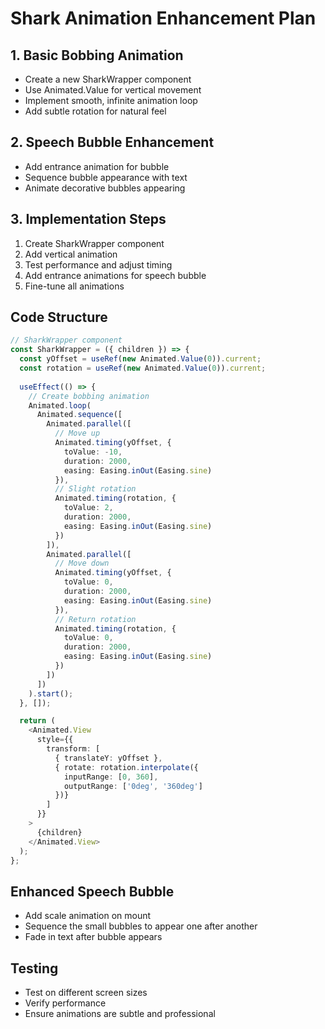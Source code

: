 # Shark Animation Enhancement Plan

## 1. Basic Bobbing Animation
- Create a new SharkWrapper component
- Use Animated.Value for vertical movement
- Implement smooth, infinite animation loop
- Add subtle rotation for natural feel

## 2. Speech Bubble Enhancement
- Add entrance animation for bubble
- Sequence bubble appearance with text
- Animate decorative bubbles appearing

## 3. Implementation Steps
1. Create SharkWrapper component
2. Add vertical animation
3. Test performance and adjust timing
4. Add entrance animations for speech bubble
5. Fine-tune all animations

## Code Structure

```typescript
// SharkWrapper component
const SharkWrapper = ({ children }) => {
  const yOffset = useRef(new Animated.Value(0)).current;
  const rotation = useRef(new Animated.Value(0)).current;
  
  useEffect(() => {
    // Create bobbing animation
    Animated.loop(
      Animated.sequence([
        Animated.parallel([
          // Move up
          Animated.timing(yOffset, {
            toValue: -10,
            duration: 2000,
            easing: Easing.inOut(Easing.sine)
          }),
          // Slight rotation
          Animated.timing(rotation, {
            toValue: 2,
            duration: 2000,
            easing: Easing.inOut(Easing.sine)
          })
        ]),
        Animated.parallel([
          // Move down
          Animated.timing(yOffset, {
            toValue: 0,
            duration: 2000,
            easing: Easing.inOut(Easing.sine)
          }),
          // Return rotation
          Animated.timing(rotation, {
            toValue: 0,
            duration: 2000,
            easing: Easing.inOut(Easing.sine)
          })
        ])
      ])
    ).start();
  }, []);

  return (
    <Animated.View
      style={{
        transform: [
          { translateY: yOffset },
          { rotate: rotation.interpolate({
            inputRange: [0, 360],
            outputRange: ['0deg', '360deg']
          })}
        ]
      }}
    >
      {children}
    </Animated.View>
  );
};
```

## Enhanced Speech Bubble
- Add scale animation on mount
- Sequence the small bubbles to appear one after another
- Fade in text after bubble appears

## Testing
- Test on different screen sizes
- Verify performance
- Ensure animations are subtle and professional